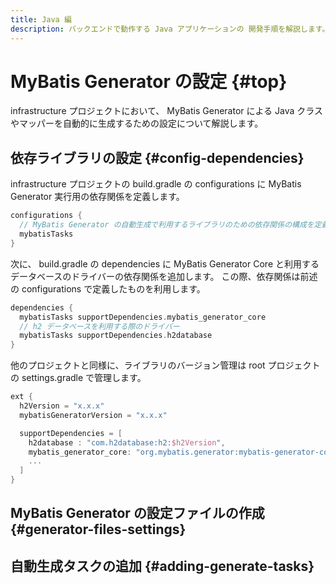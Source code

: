 ```yaml
---
title: Java 編
description: バックエンドで動作する Java アプリケーションの 開発手順を解説します。
---
```


# MyBatis Generator の設定 {#top}

infrastructure プロジェクトにおいて、 MyBatis Generator による Java クラスやマッパーを自動的に生成するための設定について解説します。

## 依存ライブラリの設定 {#config-dependencies}

infrastructure プロジェクトの build.gradle の configurations に MyBatis Generator 実行用の依存関係を定義します。

```groovy title="build.gradle"
configurations {
  // MyBatis Generator の自動生成で利用するライブラリのための依存関係の構成を定義
  mybatisTasks
}
```

次に、 build.gradle の dependencies に MyBatis Generator Core と利用するデータベースのドライバーの依存関係を追加します。
この際、依存関係は前述の configurations で定義したものを利用します。

```groovy title="build.gradle"
dependencies {
  mybatisTasks supportDependencies.mybatis_generator_core
  // h2 データベースを利用する際のドライバー
  mybatisTasks supportDependencies.h2database
}
```

他のプロジェクトと同様に、ライブラリのバージョン管理は root プロジェクトの settings.gradle で管理します。

```groovy title="settings.gradle"
ext {
  h2Version = "x.x.x"
  mybatisGeneratorVersion = "x.x.x"

  supportDependencies = [
    h2database : "com.h2database:h2:$h2Version",
    mybatis_generator_core: "org.mybatis.generator:mybatis-generator-core:$mybatisGeneratorVersion",
    ...
  ]
}
```

## MyBatis Generator の設定ファイルの作成 {#generator-files-settings}

## 自動生成タスクの追加 {#adding-generate-tasks}
